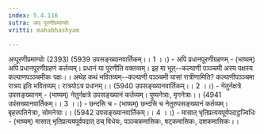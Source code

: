 ```yaml
---
index: 5.4.116
sutra: अप् पूरणीप्रमाण्योः
vritti: mahabhashyam

---
```

 अप्पूरणीप्रमाण्योः (2393) (5939 उपसङ्ख्यानवार्तिकम्।। 1 ।।) - अपि प्रधानपूरणीग्रहणम् - (भाष्यम्) अपि प्रधानपूरणीग्रहणं कर्तव्यम्। प्रधानं या पूरणीति वक्तव्यम्। इह मा भूत्--कल्याणी पञ्ञ्चमी अस्य पक्षस्य कल्याणपञ्ञ्चमीकः पक्षः।। अथेह कथं भवितव्यम्--कल्याणी पञ्ञ्चमी यासां रात्रीणामिति? कल्याणीपञ्ञ्चमा रात्रय इति भवितव्यम्। रात्रयोऽत्र प्रधानम्।। (5940 उपसङ्ख्यानवार्तिकम्।। 2 ।।) - नेतुर्नक्षत्रे उपसङ्ख्यानम् - (भाष्यम्) नेतुर्नक्षत्रे उपसङ्ख्यानं कर्तव्यम्। पुष्यनेत्राः, मृगनेत्राः।। (4941 उपंसख्यानवार्तिकम्।। 3 ।।) - छन्दसि च - (भाष्यम्) छन्दसि च नेतुरुपसङ्ख्यानं कर्तव्यम्। बृहस्पतिनेत्राः, सोमनेत्राः।। (5942 उपसङ्ख्यानवार्तिकम्।। 4 ।।) - मासात् भृतिप्रत्ययपूर्वपदाट्ठज्विधिः - (भाष्यम्) मासात् भृतिप्रत्ययपूर्वपदात् ठच् विधेयः, पञ्ञ्चकमासिकः, षट्कमासिकः, दशकमासिकः।। 